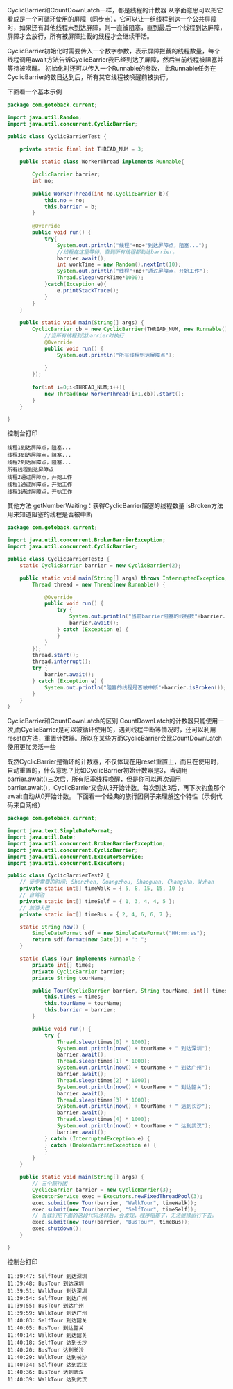 CyclicBarrier和CountDownLatch一样，都是线程的计数器
从字面意思可以把它看成是一个可循环使用的屏障（同步点），它可以让一组线程到达一个公共屏障时，如果还有其他线程未到达屏障，则一直被阻塞，直到最后一个线程到达屏障，屏障才会放行，所有被屏障拦截的线程才会继续干活。


CyclicBarrier初始化时需要传入一个数字参数，表示屏障拦截的线程数量，每个线程调用await方法告诉CyclicBarrier我已经到达了屏障，然后当前线程被阻塞并等待被唤醒。
初始化时还可以传入一个Runnable的参数， 此Runnable任务在CyclicBarrier的数目达到后，所有其它线程被唤醒前被执行。

下面看一个基本示例
```java
package com.gotoback.current;

import java.util.Random;
import java.util.concurrent.CyclicBarrier;

public class CyclicBarrierTest {

    private static final int THREAD_NUM = 3;
    
    public static class WorkerThread implements Runnable{

        CyclicBarrier barrier;
        int no;
        
        public WorkerThread(int no,CyclicBarrier b){
        	this.no = no;
            this.barrier = b;
        }
        
        @Override
        public void run() {
            try{
                System.out.println("线程"+no+"到达屏障点，阻塞...");
                //线程在这里等待，直到所有线程都到达barrier。
                barrier.await();
                int workTime = new Random().nextInt(10);
                System.out.println("线程"+no+"通过屏障点，开始工作");
                Thread.sleep(workTime*1000);
            }catch(Exception e){
                e.printStackTrace();
            }
        }
    }
    
    public static void main(String[] args) {
        CyclicBarrier cb = new CyclicBarrier(THREAD_NUM, new Runnable() {
            //当所有线程到达barrier时执行
            @Override
            public void run() {
                System.out.println("所有线程到达屏障点");
                
            }
        });
        
        for(int i=0;i<THREAD_NUM;i++){
            new Thread(new WorkerThread(i+1,cb)).start();
        }
    }

}

```
控制台打印
```plain
线程1到达屏障点，阻塞...
线程3到达屏障点，阻塞...
线程2到达屏障点，阻塞...
所有线程到达屏障点
线程2通过屏障点，开始工作
线程1通过屏障点，开始工作
线程3通过屏障点，开始工作

````

其他方法
getNumberWaiting：获得CyclicBarrier阻塞的线程数量
isBroken方法用来知道阻塞的线程是否被中断
```java
package com.gotoback.current;

import java.util.concurrent.BrokenBarrierException;
import java.util.concurrent.CyclicBarrier;

public class CyclicBarrierTest3 {
	static CyclicBarrier barrier = new CyclicBarrier(2);

	public static void main(String[] args) throws InterruptedException, BrokenBarrierException {
		Thread thread = new Thread(new Runnable() {

			@Override
			public void run() {
				try {
					System.out.println("当前barrier阻塞的线程数"+barrier.getNumberWaiting());
					barrier.await();
				} catch (Exception e) {
				}
			}
		});
		thread.start();
		thread.interrupt();
		try {
			barrier.await();
		} catch (Exception e) {
			System.out.println("阻塞的线程是否被中断"+barrier.isBroken()); //打印true
		}
	}
}

```

CyclicBarrier和CountDownLatch的区别
CountDownLatch的计数器只能使用一次,而CyclicBarrier是可以被循环使用的，遇到线程中断等情况时，还可以利用reset()方法，重置计数器。所以在某些方面CyclicBarrier会比CountDownLatch使用更加灵活一些

既然CyclicBarrier是循环的计数器，不仅体现在用reset重置上，而且在使用时，自动重置的，什么意思？比如CyclicBarrier初始计数器是3，当调用barrier.await()三次后，所有阻塞线程唤醒，但是你可以再次调用barrier.await()，CyclicBarrier又会从3开始计数。每次到达3后，再下次钓鱼那个await自动从0开始计数。
下面看一个经典的旅行团例子来理解这个特性（示例代码来自网络）
```java
package com.gotoback.current;

import java.text.SimpleDateFormat;
import java.util.Date;
import java.util.concurrent.BrokenBarrierException;
import java.util.concurrent.CyclicBarrier;
import java.util.concurrent.ExecutorService;
import java.util.concurrent.Executors;

public class CyclicBarrierTest2 {
	// 徒步需要的时间: Shenzhen, Guangzhou, Shaoguan, Changsha, Wuhan
	private static int[] timeWalk = { 5, 8, 15, 15, 10 };
	// 自驾游
	private static int[] timeSelf = { 1, 3, 4, 4, 5 };
	// 旅游大巴
	private static int[] timeBus = { 2, 4, 6, 6, 7 };

	static String now() {
		SimpleDateFormat sdf = new SimpleDateFormat("HH:mm:ss");
		return sdf.format(new Date()) + ": ";
	}

	static class Tour implements Runnable {
		private int[] times;
		private CyclicBarrier barrier;
		private String tourName;

		public Tour(CyclicBarrier barrier, String tourName, int[] times) {
			this.times = times;
			this.tourName = tourName;
			this.barrier = barrier;
		}

		public void run() {
			try {
				Thread.sleep(times[0] * 1000);
				System.out.println(now() + tourName + " 到达深圳");
				barrier.await();
				Thread.sleep(times[1] * 1000);
				System.out.println(now() + tourName + " 到达广州");
				barrier.await();
				Thread.sleep(times[2] * 1000);
				System.out.println(now() + tourName + " 到达韶关");
				barrier.await();
				Thread.sleep(times[3] * 1000);
				System.out.println(now() + tourName + " 达到长沙");
				barrier.await();
				Thread.sleep(times[4] * 1000);
				System.out.println(now() + tourName + " 达到武汉");
				barrier.await();
			} catch (InterruptedException e) {
			} catch (BrokenBarrierException e) {
			}
		}
	}

	public static void main(String[] args) {
		// 三个旅行团
		CyclicBarrier barrier = new CyclicBarrier(3);
		ExecutorService exec = Executors.newFixedThreadPool(3);
		exec.submit(new Tour(barrier, "WalkTour", timeWalk));
		exec.submit(new Tour(barrier, "SelfTour", timeSelf));
		// 当我们把下面的这段代码注释后，会发现，程序阻塞了，无法继续运行下去。
		exec.submit(new Tour(barrier, "BusTour", timeBus));
		exec.shutdown();
	}

}

```
控制台打印
```plain
11:39:47: SelfTour 到达深圳
11:39:48: BusTour 到达深圳
11:39:51: WalkTour 到达深圳
11:39:54: SelfTour 到达广州
11:39:55: BusTour 到达广州
11:39:59: WalkTour 到达广州
11:40:03: SelfTour 到达韶关
11:40:05: BusTour 到达韶关
11:40:14: WalkTour 到达韶关
11:40:18: SelfTour 达到长沙
11:40:20: BusTour 达到长沙
11:40:29: WalkTour 达到长沙
11:40:34: SelfTour 达到武汉
11:40:36: BusTour 达到武汉
11:40:39: WalkTour 达到武汉

```


